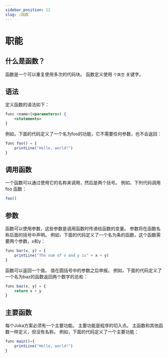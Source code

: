 ```yaml
---
sidebar_position: 12
slug: /函数
---
```


# 职能

## 什么是函数？

函数是一个可以重复使用多次的代码块。 函数定义使用 `个真空` 关键字。

## 语法

定义函数的语法如下：

```jsx
func <name>(<parameters>) {
    <statements>
}
```

例如，下面的代码定义了一个名为foo的功能，它不需要任何参数，也不会返回：

```jsx
func foo() = {
    printLine("Hello, world!")
}
```

## 调用函数

一个函数可以通过使用它的名称来调用，然后是两个括号。 例如，下列代码调用 foo 函数：
```jsx
foo()
```

## 参数
函数可以使用参数，这些参数是调用函数时传递给函数的变量。 参数将在函数名称后面的括号中声明。 例如，下面的代码定义了一个名为条的函数，这个函数需要两个参数，x和y：

```jsx
func bar(x, y) = {
    printLine("The sum of x and y is" + x + y)
}
```

函数可以返回一个值。 值在圆括号中的参数之后申报。 例如，下面的代码定义了一个名为baz的函数返回两个数字的总和：

```jsx
func baz(x, y) = {
    return x + y
}
```

## 主要函数

每个Juka方案必须有一个主要功能。 主要功能是程序的切入点。 主函数和其他函数一样定义，但没有名称。 例如，下面的代码定义了一个主要功能：

```jsx
func main()={
    printLine("Hello, world!")
}
```


